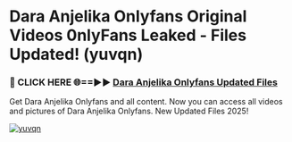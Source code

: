 # Dara Anjelika Onlyfans Original Videos 0nlyFans Leaked - Files Updated! (yuvqn)

<h3>🔴 CLICK HERE 🌐==►► <a href="https://tinyurl.com/ehrbuxhb" rel="nofollow">Dara Anjelika Onlyfans Updated Files</a></h3>

Get Dara Anjelika Onlyfans and all content. Now you can access all videos and pictures of Dara Anjelika Onlyfans. New Updated Files 2025!

[![yuvqn](https://i.imgur.com/lVYEuWS.gif)](https://tinyurl.com/ehrbuxhb)
